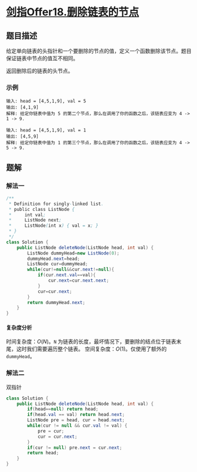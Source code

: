 # [剑指Offer18.删除链表的节点](https://leetcode-cn.com/problems/shan-chu-lian-biao-de-jie-dian-lcof/)
## 题目描述
给定单向链表的头指针和一个要删除的节点的值，定义一个函数删除该节点。题目保证链表中节点的值互不相同。

返回删除后的链表的头节点。

### 示例
```
输入: head = [4,5,1,9], val = 5
输出: [4,1,9]
解释: 给定你链表中值为 5 的第二个节点，那么在调用了你的函数之后，该链表应变为 4 -> 1 -> 9.

输入: head = [4,5,1,9], val = 1
输出: [4,5,9]
解释: 给定你链表中值为 1 的第三个节点，那么在调用了你的函数之后，该链表应变为 4 -> 5 -> 9.

```
## 题解
### 解法一
```java
/**
 * Definition for singly-linked list.
 * public class ListNode {
 *     int val;
 *     ListNode next;
 *     ListNode(int x) { val = x; }
 * }
 */
class Solution {
    public ListNode deleteNode(ListNode head, int val) {
        ListNode dummyHead=new ListNode(0);
        dummyHead.next=head;
        ListNode cur=dummyHead;
        while(cur!=null&&cur.next!=null){
            if(cur.next.val==val){
                cur.next=cur.next.next;
            }
            cur=cur.next;
        }
        return dummyHead.next;
    }
}
```
#### 复杂度分析
时间复杂度：$O(N)$。`N` 为链表的长度，最坏情况下，要删除的结点位于链表末尾，这时我们需要遍历整个链表。
空间复杂度：$O(1)$。仅使用了额外的 `dummyHead`。

### 解法二
双指针
```java
class Solution {
    public ListNode deleteNode(ListNode head, int val) {
        if(head==null) return head;
        if(head.val == val) return head.next;
        ListNode pre = head, cur = head.next;
        while(cur != null && cur.val != val) {
            pre = cur;
            cur = cur.next;
        }
        if(cur != null) pre.next = cur.next;
        return head;
    }
}
```
